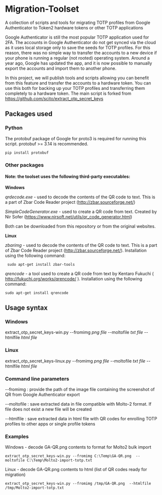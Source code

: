 # Migration-Toolset
A collection of scripts and tools for migrating TOTP profiles from Google Authenticator to Token2 hardware tokens or other TOTP applications

Google Authenticator is still the most popular TOTP application used for 2FA. The accounts in Google Authenticator do not get synced via the cloud as it uses local storage only to save the seeds for TOTP profiles. For this reason, there was no simple way to transfer the accounts to a new device if your phone is running a regular (not rooted) operating system.  Around a year ago, Google has updated the app, and it is now possible to manually export the accounts and import them to another phone. 


In this project, we will publish tools and scripts allowing you can benefit from this feature and transfer the accounts to a hardware token. You can use this both for backing up your TOTP profiles and transferring them completely to a hardware token. The main script is forked from https://github.com/scito/extract_otp_secret_keys 

## Packages used
### Python 
The protobuf package of Google for proto3 is required for running this script. protobuf >= 3.14 is recommended.

    pip install protobuf

### Other packages 
#### Note: the  toolset uses the following third-party executables:
**Windows**

*qrdecode.exe* - used to decode the contents of the QR code to text. This is a part of Zbar Code Reader project (http://zbar.sourceforge.net/)

*SimpleCodeGenerator.exe* - used to create a QR code from text.  Created by  Nir Sofer (https://www.nirsoft.net/utils/qr_code_generator.html)

Both can be downloaded from this repository or from the original websites.

**Linux**

*zbarimg* - used to decode the contents of the QR code to text. This is a part of Zbar Code Reader project (http://zbar.sourceforge.net/). Installation using the following command:

     sudo apt-get install zbar-tools

*qrencode* - a tool used to create a QR code from text  by Kentaro Fukuchi ( http://fukuchi.org/works/qrencode/ ).  Installation using the following command:

    sudo apt-get install qrencode





## Usage syntax

### Windows

extract_otp_secret_keys-win.py --fromimg *png file* --moltofile *txt file*   --htmlfile *html file*

### Linux

extract_otp_secret_keys-linux.py --fromimg *png file* --moltofile *txt file*   --htmlfile *html file*

  
### Command line parameters
  
  --fromimg : provide the path of the image file containing the screenshot of QR from Google Authenticator export
  
  --moltofile : save extracted data in file compatible with Molto-2 format. If file does not exist a new file will be created
  
  --htmlfile : save extracted data in html file with QR codes for enrolling TOTP profiles to other apps or single profile tokens 

### Examples

Windows - decode GA-QR.png contents to format for Molto2 bulk import

    extract_otp_secret_keys-win.py --fromimg C:\Temp\GA-QR.png  --moltofile C:\Temp\Molto2-import-totp.txt
    
Linux - decode GA-QR.png contents to html (list of QR codes ready for migration)

    extract_otp_secret_keys-win.py --fromimg /tmp/GA-QR.png  --htmlfile /tmp/Molto2-import-totp.txt    

 

